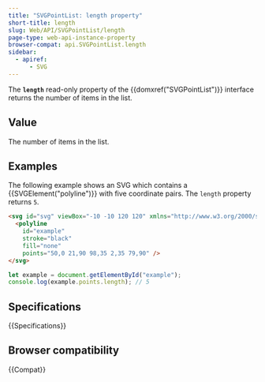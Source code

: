 ```yaml
---
title: "SVGPointList: length property"
short-title: length
slug: Web/API/SVGPointList/length
page-type: web-api-instance-property
browser-compat: api.SVGPointList.length
sidebar:
  - apiref:
      - SVG
---
```


The **`length`** read-only property of the {{domxref("SVGPointList")}} interface returns the number of items in the list.

## Value

The number of items in the list.

## Examples

The following example shows an SVG which contains a {{SVGElement("polyline")}} with five coordinate pairs. The `length` property returns `5`.

```html
<svg id="svg" viewBox="-10 -10 120 120" xmlns="http://www.w3.org/2000/svg">
  <polyline
    id="example"
    stroke="black"
    fill="none"
    points="50,0 21,90 98,35 2,35 79,90" />
</svg>
```

```js
let example = document.getElementById("example");
console.log(example.points.length); // 5
```

## Specifications

{{Specifications}}

## Browser compatibility

{{Compat}}

